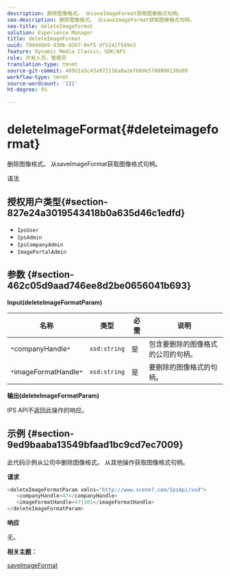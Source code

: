 ```yaml
---
description: 删除图像格式。 从saveImageFormat获取图像格式句柄。
seo-description: 删除图像格式。 从saveImageFormat获取图像格式句柄。
seo-title: deleteImageFormat
solution: Experience Manager
title: deleteImageFormat
uuid: 70dddde9-830b-4267-8ef5-df5241f549e3
feature: Dynamic Media Classic，SDK/API
role: 开发人员，管理员
translation-type: tm+mt
source-git-commit: 469d1a5c43a972116a8a2efb0de5708800130a99
workflow-type: tm+mt
source-wordcount: '121'
ht-degree: 9%

---
```



# deleteImageFormat{#deleteimageformat}

删除图像格式。 从saveImageFormat获取图像格式句柄。

语法

## 授权用户类型{#section-827e24a3019543418b0a635d46c1edfd}

* `IpsUser`
* `IpsAdmin`
* `IpsCompanyAdmin`
* `ImagePortalAdmin`

## 参数 {#section-462c05d9aad746ee8d2be0656041b693}

**Input(deleteImageFormatParam)**

| 名称 | 类型 | 必需 | 说明 |
|---|---|---|---|
| `*`companyHandle`*` | `xsd:string` | 是 | 包含要删除的图像格式的公司的句柄。 |
| `*`imageFormatHandle`*` | `xsd:string` | 是 | 要删除的图像格式的句柄。 |

**输出(deleteImageFormatParam)**

IPS API不返回此操作的响应。

## 示例 {#section-9ed9baaba13549bfaad1bc9cd7ec7009}

此代码示例从公司中删除图像格式。 从其他操作获取图像格式句柄。

**请求**

```java
<deleteImageFormatParam xmlns="http://www.scene7.com/IpsApi/xsd">
   <companyHandle>47</companyHandle>
   <imageFormatHandle>47|301</imageFormatHandle>
</deleteImageFormatParam>
```

**响应**

无。

**相关主题：**

[saveImageFormat](../../../operations/c-operations-intro/c-methods/r-save-image-format.md#reference-d15c27f533ef41e38b54a539a304bd1d)
